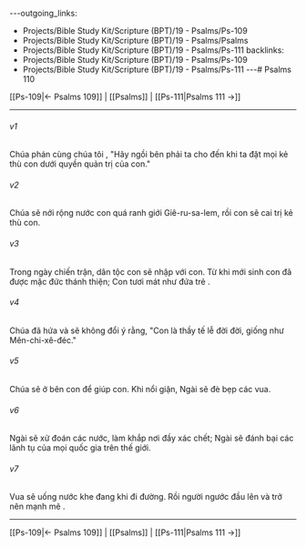 ---outgoing_links:
  - Projects/Bible Study Kit/Scripture (BPT)/19 - Psalms/Ps-109
  - Projects/Bible Study Kit/Scripture (BPT)/19 - Psalms/Psalms
  - Projects/Bible Study Kit/Scripture (BPT)/19 - Psalms/Ps-111
backlinks:
  - Projects/Bible Study Kit/Scripture (BPT)/19 - Psalms/Ps-109
  - Projects/Bible Study Kit/Scripture (BPT)/19 - Psalms/Ps-111
---# Psalms 110

[[Ps-109|← Psalms 109]] | [[Psalms]] | [[Ps-111|Psalms 111 →]]
***



###### v1 
Chúa phán cùng chúa tôi , "Hãy ngồi bên phải ta cho đến khi ta đặt mọi kẻ thù con dưới quyền quản trị của con." 

###### v2 
Chúa sẽ nới rộng nước con quá ranh giới Giê-ru-sa-lem, rồi con sẽ cai trị kẻ thù con. 

###### v3 
Trong ngày chiến trận, dân tộc con sẽ nhập với con. Từ khi mới sinh con đã được mặc đức thánh thiện; Con tươi mát như đứa trẻ . 

###### v4 
Chúa đã hứa và sẽ không đổi ý rằng, "Con là thầy tế lễ đời đời, giống như Mên-chi-xê-đéc." 

###### v5 
Chúa sẽ ở bên con để giúp con. Khi nổi giận, Ngài sẽ đè bẹp các vua. 

###### v6 
Ngài sẽ xử đoán các nước, làm khắp nơi đầy xác chết; Ngài sẽ đánh bại các lãnh tụ của mọi quốc gia trên thế giới. 

###### v7 
Vua sẽ uống nước khe đang khi đi đường. Rồi người ngước đầu lên và trở nên mạnh mẽ .

***
[[Ps-109|← Psalms 109]] | [[Psalms]] | [[Ps-111|Psalms 111 →]]
